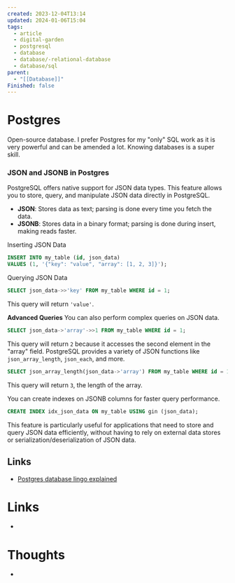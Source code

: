 ```yaml
---
created: 2023-12-04T13:14
updated: 2024-01-06T15:04
tags:
  - article
  - digital-garden
  - postgresql
  - database
  - database/-relational-database
  - database/sql
parent:
  - "[[Database]]"
Finished: false
---
```

# Postgres

Open-source database. 
I prefer Postgres for my "only" SQL work as it is very powerful and can be amended a lot. Knowing databases is a super skill. 
### JSON and JSONB in Postgres

PostgreSQL offers native support for JSON data types. This feature allows you to store, query, and manipulate JSON data directly in PostgreSQL.
- **JSON**: Stores data as text; parsing is done every time you fetch the data.
- **JSONB**: Stores data in a binary format; parsing is done during insert, making reads faster.

Inserting JSON Data
```sql
INSERT INTO my_table (id, json_data)
VALUES (1, '{"key": "value", "array": [1, 2, 3]}');
```
Querying JSON Data
```sql
SELECT json_data->>'key' FROM my_table WHERE id = 1;
```
This query will return `'value'`.

**Advanced Queries**
You can also perform complex queries on JSON data.
```sql
SELECT json_data->'array'->>1 FROM my_table WHERE id = 1;
```
This query will return `2` because it accesses the second element in the "array" field.
PostgreSQL provides a variety of JSON functions like `json_array_length`, `json_each`, and more.
```sql
SELECT json_array_length(json_data->'array') FROM my_table WHERE id = 1;
```
This query will return `3`, the length of the array.

You can create indexes on JSONB columns for faster query performance.
```sql
CREATE INDEX idx_json_data ON my_table USING gin (json_data);
```
This feature is particularly useful for applications that need to store and query JSON data efficiently, without having to rely on external data stores or serialization/deserialization of JSON data.

## Links
- [Postgres database lingo explained](https://avestura.dev/blog/explaining-the-postgres-meme)




# Links
- 

# Thoughts 
- 


